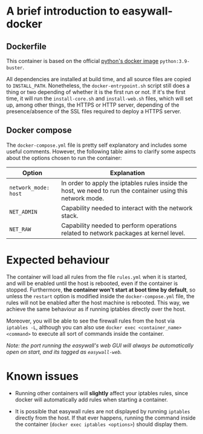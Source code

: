 # A brief introduction to easywall-docker

## Dockerfile

This container is based on the official [python's docker image](https://hub.docker.com/_/python) `python:3.9-buster`.

All dependencies are installed at build time, and all source files are copied to `INSTALL_PATH`. Nonetheless, the `docker-entrypoint.sh` script still does a thing or two depending of whether it is the first run or not. If it's the first time, it will run the `install-core.sh` and `install-web.sh` files, which will set up, among other things, the HTTPS or HTTP server, depending of the presence/absence of the SSL files required to deploy a HTTPS server.

## Docker compose

The `docker-compose.yml` file is pretty self explanatory and includes some useful comments. However, the following table aims to clarify some aspects about the options chosen to run the container:

| Option | Explanation |
|-|-|
| `network_mode: host` | In order to apply the iptables rules inside the host, we need to run the container using this network mode. |
| `NET_ADMIN` | Capability needed to interact with the network stack. |
| `NET_RAW` | Capability needed to perform operations related to network packages at kernel level. |

# Expected behaviour

The container will load all rules from the file `rules.yml` when it is started, and will be enabled until the host is rebooted, even if the container is stopped. Furthermore, **the container won't start at boot time by default**, so unless the `restart` option is modified inside the `docker-compose.yml` file, the rules will not be enabled after the host machine is rebooted. This way, we achieve the same behaviour as if running iptables directly over the host.

Moreover, you will be able to see the firewall rules from the host via `iptables -L`, although you can also use `docker exec <container_name> <command>` to execute all sort of commands inside the container.

*Note: the port running the easywall's web GUI will always be automatically open on start, and its tagged as `easywall-web`.*

# Known issues

- Running other containers will **slightly** affect your iptables rules, since docker will automatically add rules when starting a container.

- It is possible that easywall rules are not displayed by running `iptables` directly from the host. If that ever happens, running the command inside the container (`docker exec iptables <options>`) should display them.